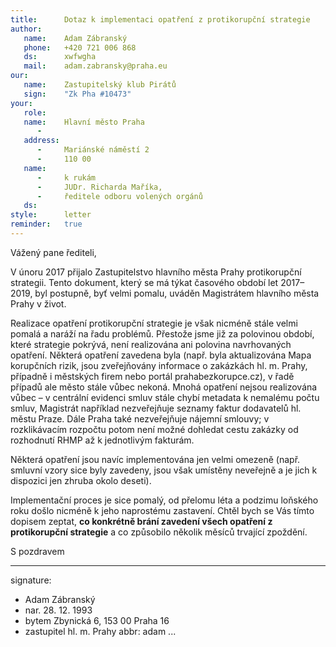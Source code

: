 ```yaml
---
title:      Dotaz k implementaci opatření z protikorupční strategie
author:
   name:    Adam Zábranský
   phone:   +420 721 006 868
   ds:      xwfwgha
   mail:    adam.zabransky@praha.eu
our:
   name:    Zastupitelský klub Pirátů
   sign:    "Zk Pha #10473"
your:
   role:    
   name:    Hlavní město Praha
      -     
   address:
      -     Mariánské náměstí 2
      -     110 00
   name:
      -     k rukám
      -     JUDr. Richarda Maříka,
      -     ředitele odboru volených orgánů
   ds:      
style:      letter
reminder:   true
---
```


Vážený pane řediteli,

V únoru 2017 přijalo Zastupitelstvo hlavního města Prahy protikorupční strategii. Tento dokument, který se má týkat časového období let 2017–2019, byl postupně, byť velmi pomalu, uváděn Magistrátem hlavního města Prahy v život.

Realizace opatření protikorupční strategie je však nicméně stále velmi pomalá a naráží na řadu problémů. Přestože jsme již za polovinou období, které strategie pokrývá, není realizována ani polovina navrhovaných opatření. Některá opatření zavedena byla (např. byla aktualizována Mapa korupčních rizik, jsou zveřejňovány informace o zakázkách hl. m. Prahy, případně i městských firem nebo portál prahabezkorupce.cz), v řadě případů ale město stále vůbec nekoná. Mnohá opatření nejsou realizována vůbec – v centrální evidenci smluv stále chybí metadata k nemalému počtu smluv, Magistrát například nezveřejňuje seznamy faktur dodavatelů hl. městu Praze. Dále Praha také nezveřejňuje nájemní smlouvy; v rozklikávacím rozpočtu potom není možné dohledat cestu zakázky od rozhodnutí RHMP až k jednotlivým fakturám. 

Některá opatření jsou navíc implementována jen velmi omezeně (např. smluvní vzory sice byly zavedeny, jsou však umístěny neveřejně a je jich k dispozici jen zhruba okolo deseti). 

Implementační proces je sice pomalý, od přelomu léta a podzimu loňského roku došlo nicméně k jeho naprostému zastavení. Chtěl bych se Vás tímto dopisem zeptat, **co konkrétně brání zavedení všech opatření z protikorupční strategie** a co způsobilo několik měsíců trvající zpoždění.

S pozdravem

---
signature: 
  - Adam Zábranský
  - nar. 28. 12. 1993
  - bytem Zbynická 6, 153 00 Praha 16
  - zastupitel hl. m. Prahy
abbr:       adam
...

